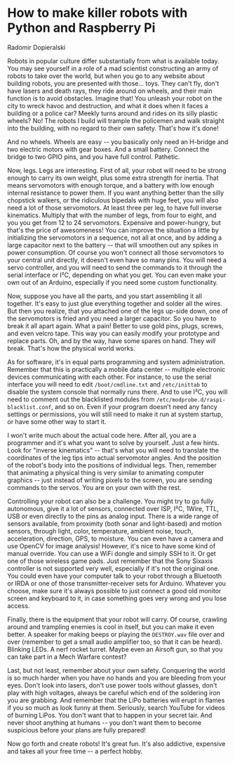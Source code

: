 # How to make killer robots with Python and Raspberry Pi

Radomir Dopieralski

Robots in popular culture differ substantially from what is available today.
You may see yourself in a role of a mad scientist constructing an army of
robots to take over the world, but when you go to any website about building
robots, you are presented with those... toys. They can't fly, don't have lasers
and death rays, they ride around on wheels, and their main function is to avoid
obstacles. Imagine that! You unleash your robot on the city to wreck havoc and
destruction, and what it does when it faces a building or a police car? Meekly
turns around and rides on its silly plastic wheels? No! The robots I build will
trample the policemen and walk straight into the building, with no regard to
their own safety. That's how it's done!

And no wheels. Wheels are easy -- you basically only need an H-bridge and two
electric motors with gear boxes. And a small battery. Connect the bridge to two
GPIO pins, and you have full control. Pathetic.

Now, legs. Legs are interesting. First of all, your robot will need to be
strong enough to carry its own weight, plus some extra strength for inertia.
That means servomotors with enough torque, and a battery with low enough
internal resistance to power them. If you want anything better than the silly
chopstick walkers, or the ridiculous bipedals with huge feet, you will also
need a lot of those servomotors. At least three per leg, to have full inverse
kinematics. Multiply that with the number of legs, from four to eight, and you
you get from 12 to 24 servomotors. Expensive and power-hungry, but that's the
price of awesomeness! You can improve the situation a little by initializing
the servomotors in a sequence, not all at once, and by adding a large capacitor
next to the battery -- that will smoothen out any spikes in power consumption.
Of course you won't connect all those servomotors to your central unit
directly, it doesn't even have so many pins. You will need a servo controller,
and you will need to send the commands to it through the serial interface or
I²C, depending on what you get. You can even make your own out of an Arduino,
especially if you need some custom functionality.

Now, suppose you have all the parts, and you start assembling it all together.
It's easy to just glue everything together and solder all the wires. But
then you realize, that you attached one of the legs up-side down, one of the
servomotors is fried and you need a larger capacitor. So you have to break it
all apart again. What a pain! Better to use gold pins, plugs, screws, and even
velcro tape. This way you can easily modify your prototype and replace parts.
Oh, and by the way, have some spares on hand. They *will* break. That's how
the physical world works.

As for software, it's in equal parts programming and system administration.
Remember that this is practically a mobile data center -- multiple electronic
devices communicating with each other. For instance, to use the serial
interface you will need to edit `/boot/cmdline.txt` and `/etc/inittab` to
disable the system console that normally runs there. And to use I²C, you will
need to comment out the blacklisted modules from
`/etc/modprobe.d/raspi-blacklist.conf`, and so on. Even if your program doesn't
need any fancy settings or permissions, you will still need to make it run at
system startup, or have some other way to start it.

I won't write much about the actual code here. After all, you are a programmer and
it's what you want to solve by yourself. Just a few hints. Look for "inverse
kinematics" -- that's what you will need to translate the coordinates of the
leg tips into actual servomotor angles. And the position of the robot's body
into the positions of individual legs. Then, remember that animating a physical
thing is very similar to animating computer graphics -- just instead of writing
pixels to the screen, you are sending commands to the servos. You are on your
own with the rest.

Controlling your robot can also be a challenge. You might try to go fully
autonomous, give it a lot of sensors, connected over ISP, I²C, 1Wire, TTL, USB
or even directly to the pins as analog input. There is a wide range of sensors
available, from proximity (both sonar and light-based) and motion sensors,
through light, color, temperature, ambient noise, touch, acceleration,
direction, GPS, to moisture.  You can even have a camera and use OpenCV for
image analysis! However, it's nice to have some kind of manual override. You
can use a WiFi dongle and simply SSH to it. Or get one of those wireless game
pads. Just remember that the Sony Sixaxis controller is not supported very
well, especially if it's not the original one. You could even have your
computer talk to your robot through a Bluetooth or IRDA or one of those
transmitter-receiver sets for Arduino.  Whatever you choose, make sure it's
always possible to just connect a good old monitor screen and keyboard to it,
in case something goes very wrong and you lose access.

Finally, there is the equipment that your robot will carry. Of course, crawling
around and trampling enemies is cool in itself, but you can make it even
better. A speaker for making beeps or playing the `DESTROY.wav` file over and
over (remember to get a small audio amplifier too, so that it can be heard).
Blinking LEDs. A nerf rocket turret. Maybe even an Airsoft gun, so that you can
take part in a Mech Warfare contest?

Last, but not least, remember about your own safety. Conquering the world is so
much harder when you have no hands and you are bleeding from your eyes. Don't
look into lasers, don't use power tools without glasses, don't play with high
voltages, always be careful which end of the soldering iron you are grabbing.
And remember that the LiPo batteries will erupt in flames if you so much as
look funny at them. Seriously, search YouTube for videos of burning LiPos. You
don't want that to happen in your secret lair. And never shoot anything at
humans -- you don't want them to become suspicious before your plans are fully
prepared!

Now go forth and create robots! It's great fun. It's also addictive, expensive
and takes all your free time -- a perfect hobby.


<!-- Przeczytane: Kuba Janoszek -->
